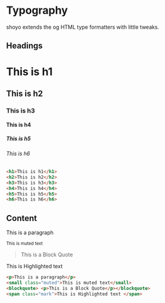 # Typography

shoyo extends the og HTML type formatters with little tweaks. 

## Headings

<h1>This is h1</h1>
<h2>This is h2</h2>
<h3>This is h3</h3>
<h4>This is h4</h4>
<h5>This is h5</h5>
<h6>This is h6</h6>

```html
<h1>This is h1</h1>
<h2>This is h2</h2>
<h3>This is h3</h3>
<h4>This is h4</h4>
<h5>This is h5</h5>
<h6>This is h6</h6>
```

## Content
<p>This is a paragraph</p>
<small class="muted">This is muted text</small>
<blockquote> <p>This is a Block Quote</p></blockquote>
<span class="mark">This is Highlighted text </span>

```html
<p>This is a paragraph</p>
<small class="muted">This is muted text</small>
<blockquote> <p>This is a Block Quote</p></blockquote>
<span class="mark">This is Highlighted text </span>
```